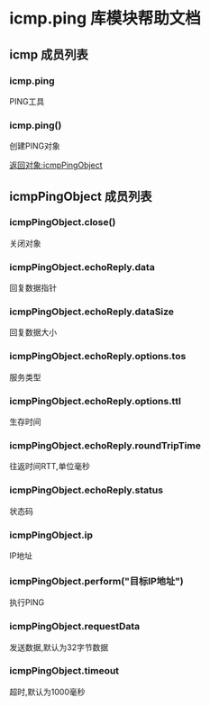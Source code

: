# icmp.ping 库模块帮助文档

<a id="icmp"></a>
## icmp 成员列表


<a id="icmp.ping"></a>
### icmp.ping 
 PING工具

<a id="icmp.ping"></a>
### icmp.ping() 
 创建PING对象  
  
[返回对象:icmpPingObject](#icmpPingObject)

<a id="icmpPingObject"></a>
## icmpPingObject 成员列表


<a id="icmpPingObject.close"></a>
### icmpPingObject.close() 
 关闭对象

<a id="icmpPingObject.echoReply.data"></a>
### icmpPingObject.echoReply.data 
 回复数据指针

<a id="icmpPingObject.echoReply.dataSize"></a>
### icmpPingObject.echoReply.dataSize 
 回复数据大小

<a id="icmpPingObject.echoReply.options.tos"></a>
### icmpPingObject.echoReply.options.tos 
 服务类型

<a id="icmpPingObject.echoReply.options.ttl"></a>
### icmpPingObject.echoReply.options.ttl 
 生存时间

<a id="icmpPingObject.echoReply.roundTripTime"></a>
### icmpPingObject.echoReply.roundTripTime 
 往返时间RTT,单位毫秒

<a id="icmpPingObject.echoReply.status"></a>
### icmpPingObject.echoReply.status 
 状态码

<a id="icmpPingObject.ip"></a>
### icmpPingObject.ip 
 IP地址

<a id="icmpPingObject.perform"></a>
### icmpPingObject.perform("目标IP地址") 
 执行PING

<a id="icmpPingObject.requestData"></a>
### icmpPingObject.requestData 
 发送数据,默认为32字节数据

<a id="icmpPingObject.timeout"></a>
### icmpPingObject.timeout 
 超时,默认为1000毫秒
